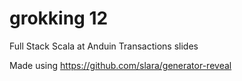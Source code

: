 # grokking 12
Full Stack Scala at Anduin Transactions slides

Made using https://github.com/slara/generator-reveal
